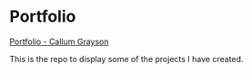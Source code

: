 # Portfolio

[Portfolio - Callum Grayson](https://callumgrayson.com)

This is the repo to display some of the projects I have created.
